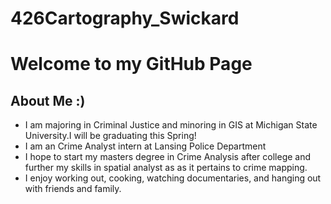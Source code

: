 # 426Cartography_Swickard
# Welcome to my GitHub Page
## About Me :) 
* I am majoring in Criminal Justice and minoring in GIS at Michigan State University.I will be graduating this Spring!
* I am an Crime Analyst intern at Lansing Police Department
* I hope to start my masters degree in Crime Analysis after college and further my skills in spatial analyst as as it pertains to crime mapping. 
* I enjoy working out, cooking, watching documentaries, and hanging out with friends and family. 
